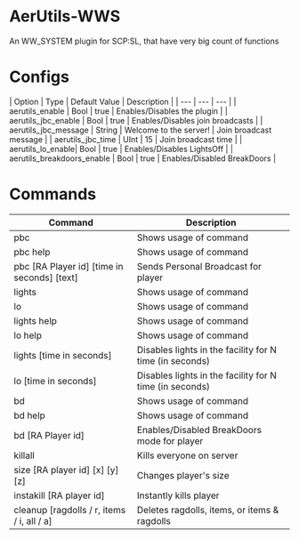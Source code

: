 # AerUtils-WWS
An WW_SYSTEM plugin for SCP:SL, that have very big count of functions

# Configs
| Option | Type | Default Value | Description |
| --- | --- | --- |
| aerutils_enable | Bool | true | Enables/Disables the plugin |
| aerutils_jbc_enable | Bool | true | Enables/Disables join broadcasts |
| aerutils_jbc_message | String | Welcome to the server! | Join broadcast message |
| aerutils_jbc_time | UInt | 15 | Join broadcast time |
| aerutils_lo_enable| Bool | true | Enables/Disables LightsOff |
| aerutils_breakdoors_enable | Bool | true | Enables/Disabled BreakDoors |

# Commands
| Command | Description |
| --- | --- |
| pbc | Shows usage of command |
| pbc help | Shows usage of command |
| pbc [RA Player id] [time in seconds] [text] | Sends Personal Broadcast for player |
| lights | Shows usage of command |
| lo | Shows usage of command |
| lights help | Shows usage of command |
| lo help | Shows usage of command |
| lights [time in seconds] | Disables lights in the facility for N time (in seconds) |
| lo [time in seconds] | Disables lights in the facility for N time (in seconds) |
| bd | Shows usage of command |
| bd help | Shows usage of command |
| bd [RA Player id] | Enables/Disabled BreakDoors mode for player |
| killall | Kills everyone on server |
| size [RA player id] [x] [y] [z] | Changes player's size |
| instakill [RA player id] | Instantly kills player
| cleanup [ragdolls / r, items / i, all / a] | Deletes ragdolls, items, or items & ragdolls | 
